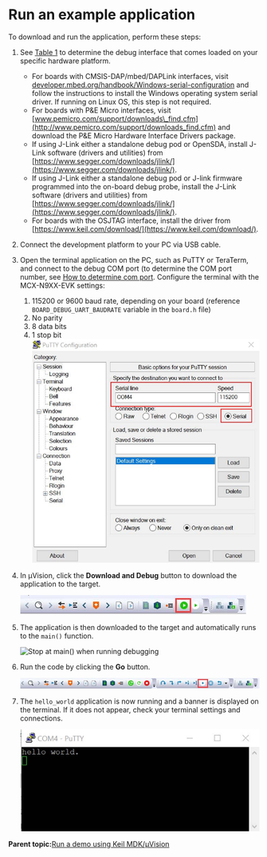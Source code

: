 # Run an example application 

To download and run the application, perform these steps:

1.  See [Table 1](default_debug_interfaces.md#TABLE_UVC_BLB_DR_20REL4) to determine the debug interface that comes loaded on your specific hardware platform.
    -   For boards with CMSIS-DAP/mbed/DAPLink interfaces, visit [developer.mbed.org/handbook/Windows-serial-configuration](http://developer.mbed.org/handbook/Windows-serial-configuration) and follow the instructions to install the Windows operating system serial driver. If running on Linux OS, this step is not required.
    -   For boards with P&E Micro interfaces, visit [www.pemicro.com/support/downloads\_find.cfm](http://www.pemicro.com/support/downloads_find.cfm) and download the P&E Micro Hardware Interface Drivers package.
    -   If using J-Link either a standalone debug pod or OpenSDA, install J-Link software \(drivers and utilities\) from [https://www.segger.com/downloads/jlink/](https://www.segger.com/downloads/jlink/).
    -   If using J-Link either a standalone debug pod or J-link firmware programmed into the on-board debug probe, install the J-Link software \(drivers and utilities\) from [https://www.segger.com/downloads/jlink/](https://www.segger.com/downloads/jlink/).
    -   For boards with the OSJTAG interface, install the driver from [https://www.keil.com/download/](https://www.keil.com/download/).
2.  Connect the development platform to your PC via USB cable.
3.  Open the terminal application on the PC, such as PuTTY or TeraTerm, and connect to the debug COM port \(to determine the COM port number, see [How to determine com port](how_to_determine_com_port.md). Configure the terminal with the MCX-N9XX-EVK settings:

    1.  115200 or 9600 baud rate, depending on your board \(reference `BOARD_DEBUG_UART_BAUDRATE` variable in the `board.h` file\)
    2.  No parity
    3.  8 data bits
    4.  1 stop bit
    ![](../images/keil_run_example_terminal_putty_configuration.png "Terminal (PuTTY) configuration")

4.  In μVision, click the **Download and Debug** button to download the application to the target.

    ![](../images/keil_run_example_download_and_debug_button.png "Download and Debug button")

5.  The application is then downloaded to the target and automatically runs to the `main()` function.

    ![](../images/keil_run_example_stop_at_main_running_debugging.png "Stop at main() when running
                            debugging")

6.  Run the code by clicking the **Go** button.

    ![](../images/keil_run_example_go_button.png "Go button")

7.  The `hello_world` application is now running and a banner is displayed on the terminal. If it does not appear, check your terminal settings and connections.

    ![](../images/keil_run_example_text_display_hello_world.png "Text display of the hello_world demo")


**Parent topic:**[Run a demo using Keil MDK/μVision](../topics/keil_run_a_demo_application.md)


